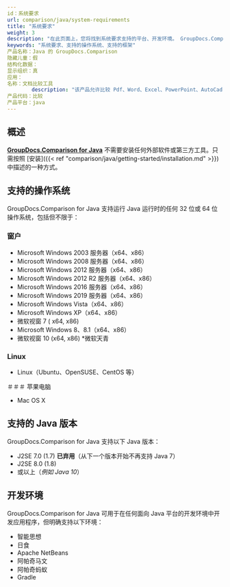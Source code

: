 ```yaml
---
id：系统要求
url: comparison/java/system-requirements
title: "系统要求"
weight: 3
description: "在此页面上，您将找到系统要求支持的平台、开发环境。 GroupDocs.Comparison for Java 不需要安装任何外部软件或第三方工具。"
keywords: "系统要求、支持的操作系统、支持的框架"
产品名称：Java 的 GroupDocs.Comparison
隐藏儿童：假
结构化数据：
显示组织：真
应用：
名称：文档比较工具
        description: "该产品允许比较 Pdf、Word、Excel、PowerPoint、AutoCad、图像、代码和更多文件格式。比较 API 还支持接受或拒绝更改、提取文档信息和生成比较报告"
产品代码：比较
产品平台：java
---
```

## 概述

**[GroupDocs.Comparison for Java](https://products.groupdocs.com/comparison/java)** 不需要安装任何外部软件或第三方工具。只需按照 [安装]({{< ref "comparison/java/getting-started/installation.md" >}}) 中描述的一种方式。

## 支持的操作系统

GroupDocs.Comparison for Java 支持运行 Java 运行时的任何 32 位或 64 位操作系统，包括但不限于：

### 窗户

* Microsoft Windows 2003 服务器（x64、x86）
* Microsoft Windows 2008 服务器（x64、x86）
* Microsoft Windows 2012 服务器（x64、x86）
* Microsoft Windows 2012 R2 服务器（x64、x86）
* Microsoft Windows 2016 服务器（x64、x86）
* Microsoft Windows 2019 服务器（x64、x86）
* Microsoft Windows Vista（x64、x86）
* Microsoft Windows XP（x64、x86）
* 微软视窗 7 ( x64, x86)
* Microsoft Windows 8、8.1（x64、x86）
* 微软视窗 10 (x64, x86)
*微软天青

### Linux

* Linux（Ubuntu、OpenSUSE、CentOS 等）

＃＃＃ 苹果电脑

* Mac OS X

## 支持的 Java 版本

GroupDocs.Comparison for Java 支持以下 Java 版本：

* J2SE 7.0 (1.7) **已弃用**（从下一个版本开始不再支持 Java 7）
* J2SE 8.0 (1.8)
* 或以上（*例如 Java 10*）

## 开发环境

GroupDocs.Comparison for Java 可用于在任何面向 Java 平台的开发环境中开发应用程序，但明确支持以下环境：

* 智能思想
* 日食
* Apache NetBeans
* 阿帕奇马文
* 阿帕奇蚂蚁
*   Gradle
